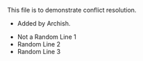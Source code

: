 This file is to demonstrate conflict resolution.

* Added by Archish. 


- Not a Random Line 1
- Random Line 2
- Random Line 3
